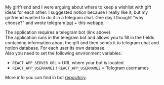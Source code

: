 My girlfriend and I were arguing about where to keep a wishlist with gift ideas for each other. I suggested notion because I really like it, but my girlfriend wanted to do it in a telegram chat. One day I thought "why choose?" and wrote telegram [bot](https://github.com/yaroslav-klimuk/telegram-notion-bot/tree/main) + this webapp. <br>

The application requires a telegram bot (link above). <br>
The application runs in the telegram bot and allows you to fill in the fields containing information about the gift and then sends it to telegram chat and notion database. For each user its own database. <br>
Also you need to set the following environment variables: 

* `REACT_APP_SERVER_URL` = URL where your bot is located
* `REACT_APP_USERNAME1` / `REACT_APP_USERNAME2` = Telegram usernames

More info you can find in bot [repository](https://github.com/yaroslav-klimuk/telegram-notion-bot/tree/main).

